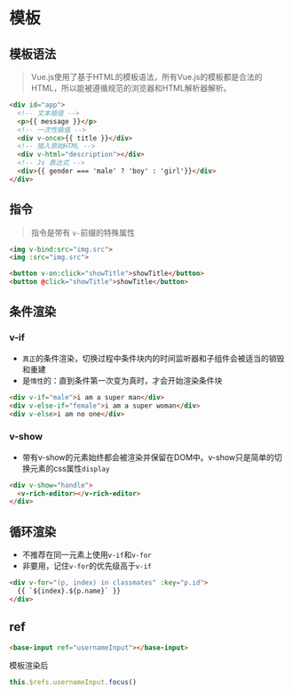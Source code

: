 # 模板

## 模板语法

> Vue.js使用了基于HTML的模板语法，所有Vue.js的模板都是合法的HTML，所以能被遵循规范的浏览器和HTML解析器解析。

```html
<div id="app">
  <!-- 文本插值 -->
  <p>{{ message }}</p>
  <!-- 一次性插值 -->
  <div v-once>{{ title }}</div>
  <!-- 插入原始HTML -->
  <div v-html="description"></div>
  <!-- Js 表达式 -->
  <div>{{ gender === 'male' ? 'boy' : 'girl'}}</div>
</div>
```

## 指令

> 指令是带有 `v-`前缀的特殊属性

```html
<img v-bind:src="img.src">
<img :src="img.src">

<button v-on:click="showTitle">showTitle</button>
<button @click="showTitle">showTitle</button>
```

## 条件渲染

### v-if

+ `真正`的条件渲染，切换过程中条件块内的时间监听器和子组件会被适当的销毁和重建
+ 是`惰性`的：直到条件第一次变为真时，才会开始渲染条件块

```html
<div v-if="male">i am a super man</div>
<div v-else-if="female">i am a super woman</div>
<div v-else>i am no one</div>
```

### v-show

+ 带有v-show的元素始终都会被渲染并保留在DOM中。v-show只是简单的切换元素的css属性`display`

```html
<div v-show="handle">
  <v-rich-editor></v-rich-editor>
</div>
```

## 循环渲染

+ 不推荐在同一元素上使用`v-if`和`v-for`
+ 非要用，记住`v-for`的优先级高于`v-if`

```html
<div v-for="(p, index) in classmates" :key="p.id">
  {{ `${index}.${p.name}` }}
</div>
```

## ref

```html
<base-input ref="usernameInput"></base-input>
```

模板渲染后

```js
this.$refs.usernameInput.focus()
```
